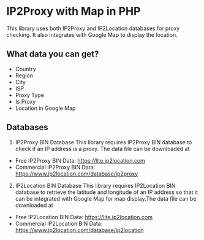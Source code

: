 IP2Proxy with Map in PHP
===============================

This library uses both IP2Proxy and IP2Location databases for proxy checking. It also integrates with Google Map to display the location. 

What data you can get?
-----------------------
* Country
* Region
* City
* ISP
* Proxy Type
* Is Proxy
* Location in Google Map


Databases
---------
1. IP2Proxy BIN Database
This library requires IP2Proxy BIN database to check if an IP address is a proxy. The data file can be downloaded at
* Free IP2Proxy BIN Data: https://lite.ip2location.com
* Commercial IP2Proxy BIN Data: https://www.ip2location.com/database/ip2proxy

  
2. IP2Location BIN Database
This library requires IP2Location BIN database to retrieve the latitude and longitude of an IP address so that it can be integrated with Google Map for map display.The data file can be downloaded at
* Free IP2Location BIN Data: https://lite.ip2location.com
* Commercial IP2Location BIN Data: https://www.ip2location.com/database/ip2location
  
    
